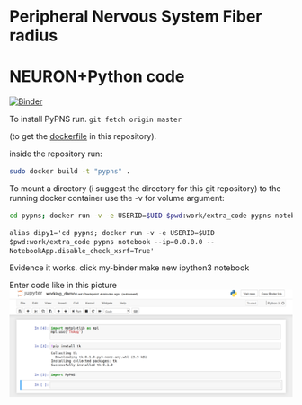 # Peripheral Nervous System Fiber radius
# NEURON+Python code
[![Binder](https://mybinder.org/badge_logo.svg)](https://mybinder.org/v2/gh/russelljjarvis/PeripherlNervousSystem/master)

 
To install PyPNS run.
`git fetch origin master`

(to get the [dockerfile](https://github.com/russelljjarvis/PeripherlNervousSystem/blob/master/Dockerfile) in this repository).

inside the repository run:

```sh
sudo docker build -t "pypns" .
```

To mount a directory (i suggest the directory for this git repository) to the running docker container use the -v for volume argument:
```sh
cd pypns; docker run -v -e USERID=$UID $pwd:work/extra_code pypns notebook --ip=0.0.0.0 --NotebookApp.disable_check_xsrf=True
```

```
alias dipy1='cd pypns; docker run -v -e USERID=$UID $pwd:work/extra_code pypns notebook --ip=0.0.0.0 --NotebookApp.disable_check_xsrf=True'
```

Evidence it works.
click my-binder make new ipython3 notebook

Enter code like in this picture ![PyPNS_build.png](PyPNS_build.png)
